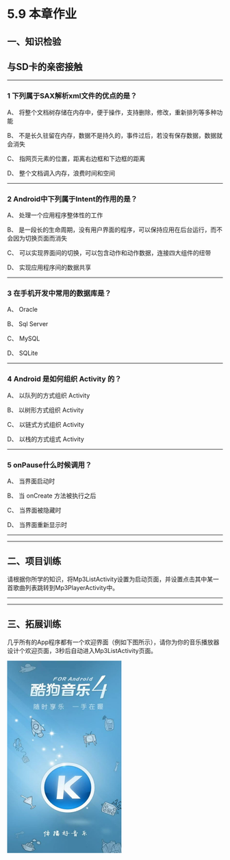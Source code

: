 # 5.9 本章作业

## 一、知识检验

> 
## 与SD卡的亲密接触

----

### 1 下列属于SAX解析xml文件的优点的是？

A、 将整个文档树存储在内存中，便于操作，支持删除，修改，重新排列等多种功能

B、 不是长久驻留在内存，数据不是持久的，事件过后，若没有保存数据，数据就会消失

C、 指网页元素的位置，距离右边框和下边框的距离

D、 整个文档调入内存，浪费时间和空间

----

### 2 Android中下列属于Intent的作用的是？

A、 处理一个应用程序整体性的工作

B、 是一段长的生命周期，没有用户界面的程序，可以保持应用在后台运行，而不会因为切换页面而消失

C、 可以实现界面间的切换，可以包含动作和动作数据，连接四大组件的纽带

D、 实现应用程序间的数据共享

----

### 3 在手机开发中常用的数据库是？

A、 Oracle

B、 Sql Server

C、 MySQL

D、 SQLite

----

### 4 Android 是如何组织 Activity 的？

A、 以队列的方式组织 Activity

B、 以树形方式组织 Activity

C、 以链式方式组织 Activity

D、 以栈的方式组式 Activity

----

### 5 onPause什么时候调用？

A、 当界面启动时

B、 当 onCreate 方法被执行之后

C、 当界面被隐藏时

D、 当界面重新显示时

----

----

## 二、项目训练

请根据你所学的知识，将Mp3ListActivity设置为启动页面，并设置点击其中某一首歌曲列表跳转到Mp3PlayerActivity中。

----

----

## 三、拓展训练

几乎所有的App程序都有一个欢迎界面（例如下图所示），请你为你的音乐播放器设计个欢迎页面，3秒后自动进入Mp3ListActivity页面。

![expand.png](/images/chapter4/expand.png)